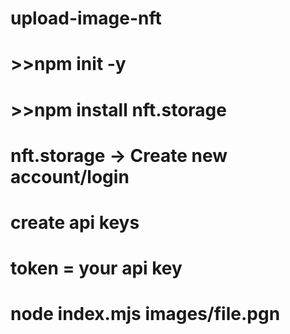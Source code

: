 # upload-image-nft
# >>npm init -y
# >>npm install nft.storage
# nft.storage -> Create new account/login
# create api keys
# token = your api key
# node index.mjs images/file.pgn
